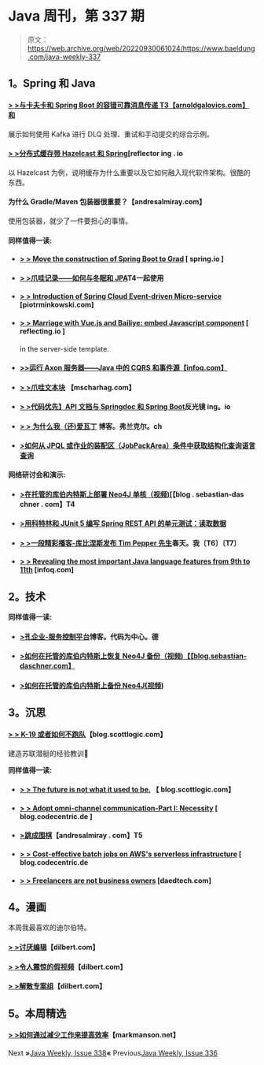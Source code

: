 # Java 周刊，第 337 期

> 原文：<https://web.archive.org/web/20220930061024/https://www.baeldung.com/java-weekly-337>

## **1。Spring 和 Java**

#### [**> >与卡夫卡和 Spring Boot** 的容错可靠消息传递 T3【arnoldgalovics.com】和](https://web.archive.org/web/20220628092627/https://arnoldgalovics.com/fault-tolerant-and-reliable-messaging-with-kafka-and-spring-boot/)

展示如何使用 Kafka 进行 DLQ 处理、重试和手动提交的综合示例。

#### [**> >分布式缓存带 Hazelcast 和 Spring**](https://web.archive.org/web/20220628092627/https://reflectoring.io/spring-boot-hazelcast/)[reflector ing . io

以 Hazelcast 为例，说明缓存为什么重要以及它如何融入现代软件架构。很酷的东西。

#### 为什么 Gradle/Maven 包装器很重要？【andresalmiray.com】

使用包装器，就少了一件要担心的事情。

#### **同样值得一读:**

*   #### [**> > Move the construction of Spring Boot to Grad**](https://web.archive.org/web/20220628092627/https://spring.io/blog/2020/06/08/migrating-spring-boot-s-build-to-gradle) [ spring.io ]

*   #### **[> >爪哇记录——如何与冬眠和 JPA](https://web.archive.org/web/20220628092627/https://thorben-janssen.com/java-records-hibernate-jpa/)T4**一起使用

*   #### [**> > Introduction of Spring Cloud Event-driven Micro-service**](https://web.archive.org/web/20220628092627/https://piotrminkowski.com/2020/06/05/introduction-to-event-driven-microservices-with-spring-cloud-stream/) [piotrminkowski.com]

*   #### [**> > Marriage with Vue.js and Bailiye: embed Javascript component**](https://web.archive.org/web/20220628092627/https://reflectoring.io/reusable-vue-components-in-thymeleaf/) [ reflecting.io ]

    in the server-side template.
*   #### [**>>运行 Axon 服务器——Java 中的 CQRS 和事件源【infoq.com】**](https://web.archive.org/web/20220628092627/https://www.infoq.com/articles/axon-server-cqrs-event-sourcing-java/?utm_campaign=infoq_content&utm_source=infoq&utm_medium=feed&utm_term=Java)

*   #### [**> >爪哇文本块**](https://web.archive.org/web/20220628092627/https://www.mscharhag.com/java/text-blocks) 【mscharhag.com】

*   #### [**> >代码优先】API 文档与 Springdoc 和 Spring Boot**](https://web.archive.org/web/20220628092627/https://reflectoring.io/spring-boot-springdoc/)反光镜 ing。io

*   #### [**> >** 为什么我（还)爱瓦丁](https://web.archive.org/web/20220628092627/https://blog.frankel.ch/why-love-vaadin/) 博客。弗兰克尔。ch

*   #### [**>如何从 JPQL 或作业的装配区（JobPackArea）条件中获取结构化查询语言查询**](https://web.archive.org/web/20220628092627/https://vladmihalcea.com/get-sql-from-jpql-or-criteria/)

**网络研讨会和演示:**

*   #### [**>在托管的库伯内特斯上部署 Neo4J 单核（视频)**](https://web.archive.org/web/20220628092627/https://blog.sebastian-daschner.com/entries/neo4j-single-core-managed-k8s)[【blog . sebastian-das chner . com】T4

*   #### [**>用科特林和 JUnit 5 编写 Spring REST API 的单元测试：读取数据**](https://web.archive.org/web/20220628092627/https://www.petrikainulainen.net/programming/testing/writing-unit-tests-for-a-spring-rest-api-with-kotlin-and-junit-5-reading-data/)

*   #### [**> >一段精彩播客-库比涅斯发布 Tim Pepper 先生**](https://web.archive.org/web/20220628092627/https://spring.io/blog/2020/06/05/a-bootiful-podcast-kubernetes-release-sig-tim-pepper)春天。我〔T6〕〔T7〕

*   #### [**> > Revealing the most important Java language features from 9th to 11th**](https://web.archive.org/web/20220628092627/https://www.infoq.com/presentations/java-features-9-10-11/) [infoq.com]

## **2。技术**

**同样值得一读:**

*   #### [**>孔企业-服务控制平台**](https://web.archive.org/web/20220628092627/https://blog.codecentric.de/en/2020/06/kong-enterprise-the-service-control-platform/)博客。代码为中心。德

*   #### [**>如何在托管的库伯内特斯上恢复 Neo4J 备份（视频)**【【blog.sebastian-daschner.com】](https://web.archive.org/web/20220628092627/https://blog.sebastian-daschner.com/entries/neo4j-restore-backup-k8s)

*   #### [**>如何在托管的库伯内特斯上备份 Neo4J(视频**](https://web.archive.org/web/20220628092627/https://blog.sebastian-daschner.com/entries/neo4j-backup-instance-k8s))

## **3。沉思**

#### [**> > K-19 或者如何不跑队**](https://web.archive.org/web/20220628092627/https://blog.scottlogic.com/2020/06/04/k-19-or-how-to-not-run-a-team.html)【blog.scottlogic.com】

建造苏联潜艇的经验教训🙂

**同样值得一读:**

*   #### [**> > The future is not what it used to be.**](https://web.archive.org/web/20220628092627/https://blog.scottlogic.com/2020/06/05/the-future.html) 【 blog.scottlogic.com】

*   #### [**> > Adopt omni-channel communication-Part I: Necessity**](https://web.archive.org/web/20220628092627/https://blog.codecentric.de/en/2020/06/adopting-omni-channel-communication-necessity/) [ blog.codecentric.de ]

*   #### [**>跳成围棋**](https://web.archive.org/web/20220628092627/http://andresalmiray.com/jumping-into-go/)【andresalmiray . com】T5

*   #### [**> > Cost-effective batch jobs on AWS's serverless infrastructure**](https://web.archive.org/web/20220628092627/https://blog.codecentric.de/en/2020/06/cost-effective-batch-jobs-on-aws-serverless-infrastructure/) [ blog.codecentric.de

*   #### [**> > Freelancers are not business owners**](https://web.archive.org/web/20220628092627/https://daedtech.com/freelancers-arent-yet-business-owners/) [daedtech.com]

## **4。漫画**

本周我最喜欢的迪尔伯特。

#### [**> >讨厌编辑**](https://web.archive.org/web/20220628092627/https://dilbert.com/strip/2020-06-10)【dilbert.com】

#### [**> >令人震惊的假视频**](https://web.archive.org/web/20220628092627/https://dilbert.com/strip/2020-06-09)【dilbert.com】

#### [**> >解散专案组**](https://web.archive.org/web/20220628092627/https://dilbert.com/strip/2020-06-08)【dilbert.com】

## **5。本周精选**

#### [**> >如何通过减少工作来提高效率**](https://web.archive.org/web/20220628092627/https://markmanson.net/how-to-be-more-productive)【markmanson.net】

Next **»**[Java Weekly, Issue 338](/web/20220628092627/https://www.baeldung.com/java-weekly-338)**«** Previous[Java Weekly, Issue 336](/web/20220628092627/https://www.baeldung.com/java-weekly-336)